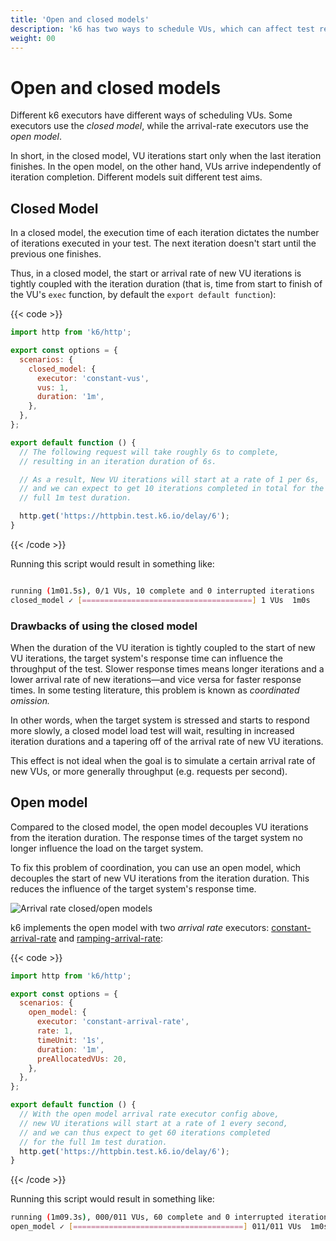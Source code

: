 ```yaml
---
title: 'Open and closed models'
description: 'k6 has two ways to schedule VUs, which can affect test results. k6 implements the open model in its arrival-rate executors.'
weight: 00
---
```


# Open and closed models

Different k6 executors have different ways of scheduling VUs.
Some executors use the _closed model_, while the arrival-rate executors use the _open model_.

In short, in the closed model, VU iterations start only when the last iteration finishes.
In the open model, on the other hand, VUs arrive independently of iteration completion.
Different models suit different test aims.

## Closed Model

In a closed model, the execution time of each iteration dictates the
number of iterations executed in your test.
The next iteration doesn't start until the previous one finishes.

Thus, in a closed model, the start or arrival rate of
new VU iterations is tightly coupled with the iteration duration (that is, time from start
to finish of the VU's `exec` function, by default the `export default function`):

{{< code >}}

```javascript
import http from 'k6/http';

export const options = {
  scenarios: {
    closed_model: {
      executor: 'constant-vus',
      vus: 1,
      duration: '1m',
    },
  },
};

export default function () {
  // The following request will take roughly 6s to complete,
  // resulting in an iteration duration of 6s.

  // As a result, New VU iterations will start at a rate of 1 per 6s,
  // and we can expect to get 10 iterations completed in total for the
  // full 1m test duration.

  http.get('https://httpbin.test.k6.io/delay/6');
}
```

{{< /code >}}

Running this script would result in something like:

```bash

running (1m01.5s), 0/1 VUs, 10 complete and 0 interrupted iterations
closed_model ✓ [======================================] 1 VUs  1m0s

```

### Drawbacks of using the closed model

When the duration of the VU iteration is tightly coupled to the start of new VU iterations,
the target system's response time can influence the throughput of the test.
Slower response times means longer iterations and a lower arrival rate of new iterations―and vice versa for faster response times.
In some testing literature, this problem is known as _coordinated omission._

In other words, when the target system is stressed and starts to respond more
slowly, a closed model load test will wait, resulting in increased
iteration durations and a tapering off of the arrival rate of new VU iterations.

This effect is not ideal when the goal is to simulate a certain arrival rate of new VUs,
or more generally throughput (e.g. requests per second).

## Open model

Compared to the closed model, the open model decouples VU iterations from
the iteration duration.
The response times of the target system no longer
influence the load on the target system.

To fix this problem of coordination, you can use an open model,
which decouples the start of new VU iterations from the iteration duration.
This reduces the influence of the target system's response time.

![Arrival rate closed/open models](/media/docs/k6-oss/arrival-rate-open-closed-model.png)

k6 implements the open model with two _arrival rate_ executors:
[constant-arrival-rate](https://grafana.com/docs/k6/<K6_VERSION>/using-k6/scenarios/executors/constant-arrival-rate) and [ramping-arrival-rate](https://grafana.com/docs/k6/<K6_VERSION>/using-k6/scenarios/executors/ramping-arrival-rate):

{{< code >}}

```javascript
import http from 'k6/http';

export const options = {
  scenarios: {
    open_model: {
      executor: 'constant-arrival-rate',
      rate: 1,
      timeUnit: '1s',
      duration: '1m',
      preAllocatedVUs: 20,
    },
  },
};

export default function () {
  // With the open model arrival rate executor config above,
  // new VU iterations will start at a rate of 1 every second,
  // and we can thus expect to get 60 iterations completed
  // for the full 1m test duration.
  http.get('https://httpbin.test.k6.io/delay/6');
}
```

{{< /code >}}

Running this script would result in something like:

```bash
running (1m09.3s), 000/011 VUs, 60 complete and 0 interrupted iterations
open_model ✓ [======================================] 011/011 VUs  1m0s  1 iters/s
```
